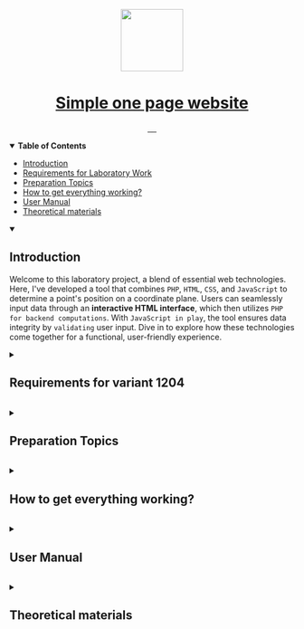 <p align="center">
  <a href="https://ibb.co/Sv4F0Yq">
    <picture>
      <img src="https://i.ibb.co/nkNxfdh/html.png" height="110">
    </picture>
    <h1 align="center">Simple one page website</h1>
  </a>
</p>

<p align="center">
  <a aria-label="Last commit" href="https://github.com/worthant/simple-one-page-website/commits/main">
    <img alt="" src="https://img.shields.io/github/last-commit/worthant/simple-one-page-website?style=for-the-badge&logo=git">
  </a>
  <a aria-label="Repo size" href="https://github.com/worthant/simple-one-page-website">
    <img alt="" src="https://img.shields.io/github/repo-size/worthant/simple-one-page-website?style=for-the-badge&logo=github">
  </a>
  <a aria-label="Translation" href="./README_RU.md">
    <img alt="" src="https://img.shields.io/badge/translation-RU-red?style=for-the-badge">
  </a>
  <a aria-label="Build Status" href="https://github.com/worthant/simple-one-page-website/actions">
    <img alt="" src="https://img.shields.io/github/actions/workflow/status/worthant/simple-one-page-website/php.yaml?branch=main&style=for-the-badge&logo=github-actions">
  </a>
  <a aria-label="License" href="./LICENSE">
    <img alt="" src="https://img.shields.io/github/license/worthant/simple-one-page-website?style=for-the-badge">
  </a>
</p>

<details open>
   <summary><b>Table of Contents</b></summary>

   - [Introduction](#intro)
   - [Requirements for Laboratory Work](#requirements)
   - [Preparation Topics](#preparation)
   - [How to get everything working?](#setup)
   - [User Manual](#manual)
   - [Theoretical materials](#theory)
</details>

<a id="intro"></a>
<details open>  
   <summary><h2><b> Introduction </b></h2></summary>

   Welcome to this laboratory project, a blend of essential web technologies. Here, I've developed a tool that combines `PHP`, `HTML`, `CSS`, and `JavaScript` to determine a point's position on a coordinate plane. Users can seamlessly input data through an **interactive HTML interface**, which then utilizes `PHP for backend computations`. With `JavaScript in play`, the tool ensures data integrity by `validating` user input. Dive in to explore how these technologies come together for a functional, user-friendly experience.
</details>
   

<a id="requirements"></a>
<details>  
   <summary><h2><b> Requirements for variant 1204 </b></h2></summary>

   |![изображение](https://github.com/worthant/simple-one-page-website/assets/43885024/4e3bc97e-313b-4592-9476-2a8cd112fe10)|
   |:-:|
   
   1. [ ] 1. Develop a `PHP script` that determines whether a point on the coordinate plane falls within a specified area.
   
      ```python
      •  The R parameter and the coordinates of the point should be passed to the script via an `HTTP request`.
      •  The script should:
         ├ perform `validation` of the data
         └ return an `HTML page` with a table
            └ the `table` should contain the received parameters and the result of the calculations
               └ *i.e., the fact of the point falling or not falling into the area*
      •  Previous results should be preserved between requests and displayed in the table.
      •  The response should include data on the current time and the script execution time.
   
   2. [ ] 2. Create an HTML page that generates data for submission for processing by the PHP script.
   
       ```python
       •  `Block layout` should be used for positioning text and graphic elements.
       •  Form data should be sent for processing via a `POST request`.
       •  Stylesheets should be located in separate files.
       •  The HTML page should have a "header" containing:
          ├ student's full name
          ├ group number
          └ variant number. 
       •  When formatting the header, it is necessary to explicitly specify (in the cascading stylesheet):
          ├ font `(fantasy)`
          ├ font color
          └ font size
       •  Input element margins should be specified in `percentages`.
       ```
   
   3. [ ] 3. In working with CSS, the use of the following should be demonstrated:
      - [ ] ID selectors
      - [ ] Pseudo-class selectors
      - [ ] Attribute selectors
      - [ ] Pseudo-element selectors
   
   4. [ ] 4. As well as such CSS style properties as:
      - [ ] inheritance
      - [ ] cascading
   
   5. [ ] 5. The page should contain a script in JavaScript
   
       ```python
       •  The script should validate values entered by the user in form fields
       •  Any incorrect values (letters in point coordinates / negative radius / ... ) should be blocked.
       ```
</details> 


<a id="preparation"></a>
<details>  
   <summary><h2><b> Preparation Topics </b></h2></summary>

   ```python
   1. HTTP protocol. Structure of requests and responses, request methods, server response codes, request and response headers.
   2. HTML markup language. Features, main tags and tag attributes.
   3. Structure of an HTML page. Document Object Model (DOM).
   4. HTML forms. Setting the HTTP request method. Rules for placing forms on pages, types of input fields.
   5. Cascading Style Sheets (CSS). Structure - rules, selectors. Types of selectors, features of their application. Rule priorities. Advantages of CSS over direct style setting via tag attributes.
   6. LESS, Sass, SCSS. Key features, comparative characteristics. Browser compatibility, translation into "ordinary" CSS.
   7. Client scripts. Features, areas of application. JavaScript language.
   8. ECMAScript versions, new features of ES6 and ES7.
   9. Synchronous and asynchronous processing of HTTP requests. AJAX.
   10. jQuery library. Purpose, main API. Usage for implementing AJAX and working with DOM.
   11. Implementing AJAX using SuperAgent.
   12. Server scripts. CGI - definition, purpose, key features.
   13. FastCGI - features of the technology, advantages and disadvantages relative to CGI.
   14. PHP language - syntax, data types, embedding in web pages, rules for handling HTTP requests. Features of the implementation of OOP principles in PHP.
   ```
</details>

<a id="setup"></a>
<details>  
   <summary><h2><b> How to get everything working? </b></h2></summary>

   1. Open the terminal and navigate to the directory where you want to clone the repository:
   
      ```bash
      cd path/to/your/workspace
      ```
   
   2. Clone the repository:
   
      ```bash
      SSH(recommended): git@github.com:worthant/web-programming.git
      HTTPS: https://github.com/worthant/web-programming.git
      ```
   
   3. Navigate to the project directory:
   
      ```bash
      cd <your_repo>
      ```
   
   4. Initialize the project using the package manager `yarn`:
   
      ```bash
      yarn init
      ```
   
      - for now, you can skip all questions by pressing "enter"
   
   5. Install `http-server` - a simple static server:
   
      ```bash
      yarn add http-server
      ```
   
   6. Start the server:
   
      ```bash
      yarn http-server
      ```
   
      - by default, the **http-server** package will start the server on port 8080
      - to change the port: `yarn http-server -p 3000`
   7. Open your browser and navigate to `http://localhost:8080`
</details>

<a id="manual"></a>
<details>  
   <summary><h2><b> User Manual </b></h2></summary>

   1. Fill in the form fields on the main page: enter the point coordinates and radius
   2. Click the "Submit" button to send the data for processing by the PHP script
   3. The processing results will be displayed in the table on the main page
   
   - Demonstration in the [youtube tutorial video](https://youtu.be/dQw4w9WgXcQ?t=90)
</details>

<a id="theory"></a>
<details>  
   <summary><h2><b> Theoretical materials </b></h2></summary>

   1. **URI** - **URL** - **URN** : https://wiki.merionet.ru/articles/url-i-uri-v-chem-razlichie/
</details>
